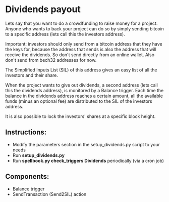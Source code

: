 # Dividends payout

Lets say that you want to do a crowdfunding to raise money for a project. Anyone who wants to back your project can do so 
by simply sending bitcoin to a specific address (lets call this the investors address).

Important: investors should only send from a bitcoin address that they have the keys for, because the address that sends is also the 
address that will receive the dividends. So don't send directly from an online wallet. Also don't send from bech32 addresses for now.

The Simplified Inputs List (SIL) of this address gives an easy list of all the investors and their share.

When the project wants to give out dividends, a second address (lets call this the dividends address), is monitored by a Balance trigger.
Each time the balance in the dividends address reaches a certain amount, all the available funds (minus an optional fee) are 
distributed to the SIL of the investors address.

It is also possible to lock the investors' shares at a specific block height.

Instructions:
-------------
* Modify the parameters section in the setup_dividends.py script to your needs  
* Run **setup_dividends.py**
* Run **spellbook.py check_triggers Dividends** periodically (via a cron job)

Components:
-------------
* Balance trigger
* SendTransaction (Send2SIL) action
